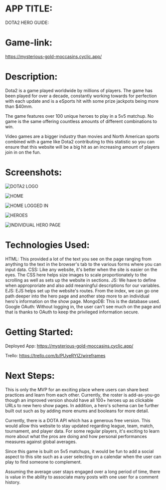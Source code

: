 # APP TITLE:

DOTA2 HERO GUIDE:

# Game-link:

https://mysterious-gold-moccasins.cyclic.app/

# Description:

Dota2 is a game played worldwide by millions of players. The game has been played for over a decade, constantly working towards for perfection with each update and is a eSports hit with some prize jackpots being more than $40mm.

The game features over 100 unique heroes to play in a 5v5 matchup. No game is the same offering countless amounts of different combinations to win.

Video games are a bigger industry than movies and North American sports combined with a game like Dota2 contributing to this statistic so you can ensure that this website will be a big hit as an increasing amount of players join in on the fun.

# Screenshots:

![DOTA2 LOGO](https://i.imgur.com/NK6Ofjs.jpg)

![HOME](https://i.imgur.com/OuqQess.png)

![HOME LOGGED IN](https://i.imgur.com/eVUhd9Z.png)

![HEROES](https://i.imgur.com/LAOkayy.png)

![INDIVIDUAL HERO PAGE](https://i.imgur.com/i33IwpK.png)

# Technologies Used:

HTML:
This provided a lot of the text you see on the page ranging from anything to the text in the browser's tab to the various forms where you can input data.
CSS:
Like any website, it's better when the site is easier on the eyes. The CSS here helps size images to scale proportionately to the scrolling as well as sets up the website in sections.
JS:
We have to define when approproriate and also add meaningful descriptions for our variables.
EJS:
EJS helps set up the website's routes. From the index, we can go one path deeper into the hero page and another step more to an individual hero's information on the show page.
MongoDB:
This is the database used.
Google OAuth:
Without logging in, the user can't see much on the page and that is thanks to OAuth to keep the privileged information secure.

# Getting Started:

Deployed App:
https://mysterious-gold-moccasins.cyclic.app/

Trello:
https://trello.com/b/PUyeRYIZ/wireframes

# Next Steps:

This is only the MVP for an exciting place where users can share best practices and learn from each other. Currently, the roster is add-as-you-go though an improved version should have all 100+ heroes up as clickable URLs to new hero show pages. In addition, a hero's schema can be further built out such as by adding more enums and booleans for more detail.

Currently, there is a DOTA API which has a generous free version. This would allow this website to stay updated regarding league, team, match, tournament, and player data. For some regular players, it's exciting to learn more about what the pros are doing and how personal performances measures against global averages.

Since this game is built on 5v5 matchups, it would be fun to add a social aspect to this site such as a user selecting on a calendar when the user can play to find someone to complement.

Assuming the average user stays engaged over a long period of time, there is value in the ability to associate many posts with one user for a comment history.
